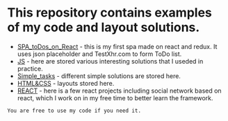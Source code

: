 # This repository contains examples of my code and layout solutions. 

 - [SPA_toDos_on_React](https://github.com/a100spokes/shag2820/tree/master/SPA_toDos_on_React) - this is my first spa made on react and redux. It uses json  placeholder and TestXhr.com to form ToDo list.
 - [JS](https://github.com/a100spokes/shag2820/tree/master/JS) - here are stored various interesting solutions that I useded in practice.
 - [Simple_tasks](https://github.com/a100spokes/shag2820/tree/master/JS/Simple_tasks) - different simple solutions are stored here.
 - [HTML&CSS](https://github.com/a100spokes/shag2820/tree/master/HTML%26CSS) - layouts stored here.
 - [REACT](https://github.com/a100spokes/shag2820/tree/master/React) - here is a few react projects including social network based on react, which I work on in my free time to better learn the framework.
 
 

```
You are free to use my code if you need it.
```
